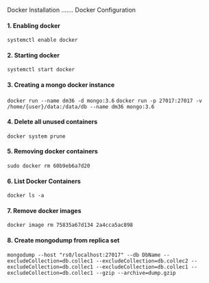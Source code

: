 Docker Installation
.......
Docker Configuration

#### 1. Enabling docker

`systemctl enable docker`

#### 2. Starting docker

`systemctl start docker`

#### 3. Creating a mongo docker instance

`docker run --name dm36 -d mongo:3.6`
`docker run -p 27017:27017 -v /home/{user}/data:/data/db --name dm36 mongo:3.6`

#### 4. Delete all unused containers

`docker system prune`

#### 5. Removing docker containers

`sudo docker rm 60b9eb6a7d20`

#### 6. List Docker Containers

`docker ls -a`

#### 7. Remove docker images

`docker image rm 75835a67d134 2a4cca5ac898`

#### 8. Create mongodump from replica set
`mongodump --host "rs0/localhost:27017" --db DbName --excludeCollection=db.collec1 --excludeCollection=db.collec2 --excludeCollection=db.collec1 --excludeCollection=db.collec1 --excludeCollection=db.collec1 --gzip --archive=dump.gzip`
